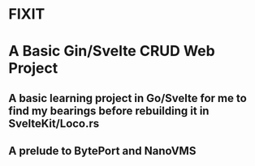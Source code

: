 # FIXIT
# A Basic Gin/Svelte CRUD Web Project
## A basic learning project in Go/Svelte for me to find my bearings before rebuilding it in SvelteKit/Loco.rs
## A prelude to BytePort and NanoVMS
